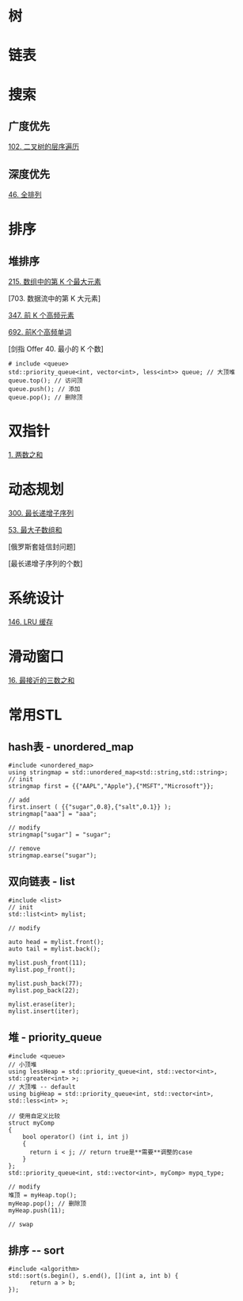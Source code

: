 # 树
# 链表
# 搜索
## 广度优先
[102. 二叉树的层序遍历](https://leetcode-cn.com/problems/binary-tree-level-order-traversal/)

## 深度优先
[46. 全排列](https://leetcode-cn.com/problems/permutations/)

# 排序
## 堆排序
[215. 数组中的第 K 个最大元素](https://leetcode-cn.com/problems/kth-largest-element-in-an-array/)

[703. 数据流中的第 K 大元素]

[347. 前 K 个高频元素](https://leetcode-cn.com/problems/top-k-frequent-elements/submissions/)

[692. 前K个高频单词](https://leetcode-cn.com/problems/top-k-frequent-words/)

[剑指 Offer 40. 最小的 K 个数]

```
# include <queue>
std::priority_queue<int, vector<int>, less<int>> queue; // 大顶堆
queue.top(); // 访问顶
queue.push(); // 添加
queue.pop(); // 删除顶
```
# 双指针
[1. 两数之和](https://leetcode-cn.com/problems/two-sum/)

# 动态规划
[300. 最长递增子序列](https://leetcode-cn.com/problems/longest-increasing-subsequence/)

[53. 最大子数组和](https://leetcode-cn.com/problems/maximum-subarray/)

[俄罗斯套娃信封问题]

[最长递增子序列的个数]

# 系统设计
[146. LRU 缓存](https://leetcode-cn.com/problems/lru-cache/)

# 滑动窗口
[16. 最接近的三数之和](https://leetcode-cn.com/problems/3sum-closest/)

# 常用STL
## hash表 - unordered_map
```
#include <unordered_map>
using stringmap = std::unordered_map<std::string,std::string>;
// init
stringmap first = {{"AAPL","Apple"},{"MSFT","Microsoft"}};

// add
first.insert ( {{"sugar",0.8},{"salt",0.1}} );
stringmap["aaa"] = "aaa";

// modify
stringmap["sugar"] = "sugar";

// remove
stringmap.earse("sugar");
```

## 双向链表 - list
```
#include <list>
// init
std::list<int> mylist;

// modify

auto head = mylist.front();
auto tail = mylist.back();

mylist.push_front(11);
mylist.pop_front();

mylist.push_back(77);
mylist.pop_back(22);

mylist.erase(iter);
mylist.insert(iter);
```

## 堆 - priority_queue
```
#include <queue>
// 小顶堆
using lessHeap = std::priority_queue<int, std::vector<int>, std::greater<int> >;
// 大顶堆 -- default
using bigHeap = std::priority_queue<int, std::vector<int>, std::less<int> >;

// 使用自定义比较
struct myComp
{
    bool operator() (int i, int j)
    {
      return i < j; // return true是**需要**调整的case
    }
};
std::priority_queue<int, std::vector<int>, myComp> mypq_type;

// modify
堆顶 = myHeap.top();
myHeap.pop(); // 删除顶
myHeap.push(11);

// swap
```

## 排序 -- sort
```
#include <algorithm>
std::sort(s.begin(), s.end(), [](int a, int b) {
      return a > b;
});
```




